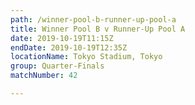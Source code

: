 ```yaml
---
path: /winner-pool-b-runner-up-pool-a
title: Winner Pool B v Runner-Up Pool A
date: 2019-10-19T11:15Z
endDate: 2019-10-19T12:35Z
locationName: Tokyo Stadium, Tokyo
group: Quarter-Finals
matchNumber: 42

---
```

